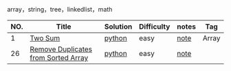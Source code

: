 array，string，tree，linkedlist，math


|NO. |Title |Solution |Difficulty|notes|Tag|
|---|---|---|---|---|---|
|1| [Two Sum](https://leetcode.com/problems/two-sum/description/)|[python](https://github.com/ZimingY/personal-learning/blob/master/leetcode/problem/1%20two%20sum/solution.py) |easy |[note](https://github.com/ZimingY/personal-learning/blob/master/leetcode/problem/1%20two%20sum/notes.md)|Array|
|26|[Remove Duplicates from Sorted Array](https://leetcode.com/problems/remove-duplicates-from-sorted-array/description/)|[python](https://github.com/ZimingY/personal-learning/blob/master/leetcode/problem/26%20Remove%20Duplicates%20from%20Sorted%20Array/solution.py)|easy|[note](https://github.com/ZimingY/personal-learning/blob/master/leetcode/problem/26%20Remove%20Duplicates%20from%20Sorted%20Array/notes.md)|


